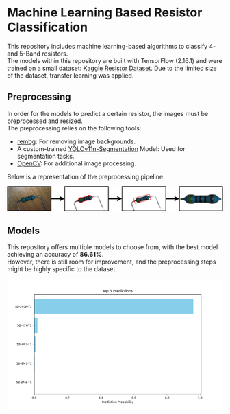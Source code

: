 # Machine Learning Based Resistor Classification

This repository includes machine learning-based algorithms to classify 4- and 5-Band resistors.   
The models within this repository are built with TensorFlow (2.16.1) and were trained on a small dataset: [Kaggle Resistor Dataset](https://www.kaggle.com/datasets/barrettotte/resistors). Due to the limited size of the dataset, transfer learning was applied.

## Preprocessing

In order for the models to predict a certain resistor, the images must be preprocessed and resized.  
The preprocessing relies on the following tools:

- [rembg](https://github.com/danielgatis/rembg): For removing image backgrounds.
- A custom-trained [YOLOv11n-Segmentation](https://docs.ultralytics.com/models/yolo11/) Model: Used for segmentation tasks.
- [OpenCV](https://github.com/opencv/opencv-python): For additional image processing.

Below is a representation of the preprocessing pipeline:

![Preprocessing Pipeline](preprocessing.png)

## Models

This repository offers multiple models to choose from, with the best model achieving an accuracy of **86.61%**.  
However, there is still room for improvement, and the preprocessing steps might be highly specific to the dataset.

![Prediction Example](prediction.png)



